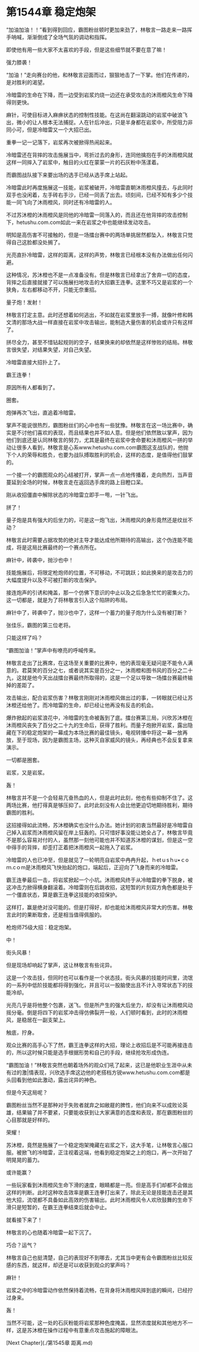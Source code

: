 # 第1544章 稳定炮架

“加油加油！！”看到得到回应，霸图粉丝顿时更加来劲了，林敬言一路走来一路挥手呐喊，渐渐倒成了全场气氛的调动和指挥。

即使他有用一些大家不太喜欢的手段，但是这些细节就不要在意了嘛！

强力膝袭！

“加油！”走向赛台的他，和林敬言迎面而过，狠狠地击了一下掌。他们在传递的，是对胜利的渴望。

冷暗雷的生命在下降，而一边受到岩浆灼烧一边还在承受攻击的沐雨橙风生命下降得则更快。

麻针，可使目标进入麻痹状态的控制性技能。在这尚在翻滚跳动的岩浆中破浪飞出，微小的让人根本无法捕捉。人在针后冲出，只是半身都在岩浆中，所受阻力非同小可，但是冷暗雷又一个大招已出。

重拳一记一记落下，岩浆再次被掀得热闹起来。

冷暗雷还在背摔的攻击施展当中，弯折过去的身形，连同他擒抱在手的沐雨橙风就这样一同摔入了岩浆中，触目的火红在蒙蒙一片的石灰粉中荡漾着。

而霸图战队接下来要出场的选手已经从选手席上站起。

冷暗雷此时再度施展这一技能，岩浆被破开，冷暗雷直朝沐雨橙风撞去，与此同时双手也没闲着，左手砖右手沙，已经一同丢了出去。顷刻间，已经不知有多少个技能一同飞向了沐雨橙风，同时还有冷暗雷的人。

不过苏沐橙的沐雨橙风是同他的冷暗雷一同落入的，而且还在他背摔的攻击控制下，hetushu.com.com如此一来在岩浆之中也能继续发动攻击。

明知是高伤害不可接触的，但是一场擂台赛中的两场单挑居然都坠入，林敬言只觉得自己这脸都没处搁了。

光亮直扑冷暗雷，这样的距离，这样的声势，林敬言已经根本没有办法做出任何闪避。

这种情况，苏沐橙也不是一点准备没有。但是林敬言已经拿出了舍弃一切的态度，背摔之后直接就接了可以施展扫地攻击的大招霸王连拳。这里不巧又是岩浆的一个狭角，左右都移动不开，只能无奈重招。

量子炮！发射！

林敬言打定主意。此时还想着如何逃出，不如就在岩浆里放手一搏，就像叶修和韩文清的那场大战一样直接在岩浆中攻击输出，能制造大量伤害的机会或许只有这样了。

拼尽全力，甚至不惜钻起规则的空子，结果换来的却依然是这样惨败的结局。林敬言很失望，对结果失望，对自己失望。

冷暗雷直接大招扑上了。

霸王连拳！

原因所有人都看到了。

圈套。

炮弹再次飞出，直追着冷暗雷。

掌声不能说很热烈，霸图粉丝们的心中也有一些犹豫。林敬言在这一场比赛中，确实是不讨他们喜欢的表现，而且结果也并不如人意。但是他们依然致以掌声，因为他们到底还是认同林敬言的努力，尤其是最终在岩浆中舍命要和沐雨橙风一拼的举动让很多人看到，林敬言是心系www.hetushu.com.com霸图这支战队的，他抛下个人的荣辱和胜负，也要为战队搏取胜利的机会，这样的态度，是值得他们鼓掌的。

一个接一个的霸图观众的心结被打开，掌声一点一点地传播着，走向热烈，当声音蔓延到全场的时候，林敬言走在返回选手席的路上目瞪口呆。

刚从收招僵直中解除状态的冷暗雷立即手一甩，一针飞出。

拼了！

量子炮是具有强大的后坐力的，可是这一炮飞出，沐雨橙风的身形竟然还是纹丝不动？

林敬言此时需要占据攻势的绝对主导才能达成他所期待的高输出，这个伪连能不能成，将是这局比赛最终的一个赛点所在。

麻针中，砖袭中，抛沙也中！

技能施展后，将限定枪炮师的位置，不可移动，不可跳跃；如此换来的是攻击力的大幅度提升以及不可被打断的攻击保护。

接连炮声的引诱和掩盖，那一个仿佛下意识的中止以及之后急急忙忙的密集火力。这一切都是，就是为了将林敬言引入这个陷阱的布局。

麻针中了，砖袭中了，抛沙也中了，这样一个蓄力的量子炮为什么没有被打断？

张佳乐，霸图的第三位老将。

只能这样了吗？

“霸图加油！”掌声中有嘹亮的呼喊传来。

林敬言走出了比赛席，在这场至关重要的比赛中，他的表现毫无疑问是不能令人满意的。君莫笑的百分之七，或者说其实是百分之一，沐雨橙和图书风的百分之二十九，这就是他今天出战擂台赛最终所取得的，这是一个足以导致一场擂台赛最终输掉的差距了。

攻击输出，配合岩浆伤害？林敬言刚刚对沐雨橙风做出过的事，一转眼就已经让苏沐橙还给他了。而冷暗雷的生命，却已经让他再没有反击的机会。

爆炸掀起的岩浆浪花中，冷暗雷的生命被轰到了底。擂台赛第三局，兴欣苏沐橙在沐雨橙风丧失了百分之二十九的生命后，获得了胜利。而量子炮掀开岩浆，露出隐藏在下的稳定炮架的一幕成为本场比赛的最佳镜头，电视转播中将这一幕一放再放，至于现场，因为是霸图主场，这种灭自家威风的镜头，再经典也不会反复拿来演示。

一切都是圈套。

岩浆，又是岩浆。

轰！

林敬言并不是一个会轻易亢奋热血的人，但是此时此刻，他也有些抑制不住了。这两场比赛，他打得真是够压抑了。此时此刻没有人会比他更迫切地期待胜利，期待霸图的胜利。

这招接得如此流畅，苏沐橙确实也没什么办法。她计划的初衷当然最好是冷暗雷自己掉入岩浆而沐雨橙风留在岸上狂轰的。只可惜好事没能让她全占了，林敬言毕竟不是那么容易对付的人，虽然那一刻他可能也并不知道苏沐橙的谋划，但是这一空中得手的背摔，却歪打正着把沐雨橙风一起拖入了岩浆。

冷暗雷的人也已冲至，但是就见了一轮明亮自岩浆中冉冉升起，ｈetｕsｈu•ｃoｍ.cｏm是沐雨橙风飞快抬起的炮口，端起后，正迎向了飞身而来的冷暗雷。

霸王连拳最后一击，将岩浆掀起一个小坑。沐雨橙风终于从冷暗雷的拳下脱身，被这冲击力掀得横身翻滚着。冷暗雷则在后跳收招，这短暂的片刻双方角色都是处于一个僵直状态，算是霸王连拳这技能的收招保护。

这样打，赢是绝对没可能的。但是打得好，却也能给沐雨橙风非常大的伤害。林敬言此时的果断取舍，还是相当值得佩服的。

枪炮师75级大招：稳定炮架。

中！

街头风暴！

但是现场却响起了掌声，这让林敬言有些诧异。

这是一个攻击技，但同时也可以看作是一个状态技。街头风暴的技能时间里，流氓的一系列中低阶技能都将得到强化，并且可以一股脑使出且不计入寻常状态下的技能冷却。

光亮几乎是将他整个包裹，送飞。但是所产生的强大后坐力，却没有让沐雨橙风动摇分毫。倒是将四下的岩浆冲击得仿佛裂开一般，人们顿时看到，此时的沐雨橙风，是稳居在一副支架上。

触底，拧身。

观众比赛的高手心下了然，霸王连拳这样的大招，理论上收招后是不可能再接连击的，所以这时候只能是选手根据形势和自己的手段，继续抢攻形成伪连。

“霸图加油！”林敬言突然也朝着场外的观众们吼了起来，这已是他职业生涯中从未有过的激|情表现，兴欣选手席这边他的老搭档方锐www.hetushu.com.com都是头回看到他如此激动，露出诧异的神色。

但是今天这局呢？

霸图粉丝当然不是那种对于失败者就弃之如敝屣的脾性，他们向来不以成败论英雄，结果输了并不要紧，只要能收获到让大家满意的态度和表现，那在霸图粉丝的心目那就是好样的。

荣耀！

苏沐橙，竟然是施展了一个稳定炮架掩藏在岩浆之下，这大手笔，让林敬言心服口服。被掀飞的冷暗雷，正注视着这端，他看到稳定炮架之上的炮口，再一次开始了明晃晃的蓄力。

或许能赢？

一些玩家看到沐雨橙风生命下滑的速度，眼睛都是一亮。但是高手们却都不会做出这样的判断。此时这种攻击效率是霸王连拳打出来了，除此无论是技能连击还是其他大招，流氓都不具备如此高效的伤害输出。此时沐雨橙风令人欢欣鼓舞的生命下滑只是短暂的，在霸王连拳结束后就会中止。

就看接下来了！

林敬言的心也随着冷暗雷一起下沉了。

巧合？运气？

林敬言自己也挺清楚，自己的表现好不到哪去，尤其当中更有会令霸图粉丝比较反感的东西，就这样，却还是可以收获到观众的掌声吗？

麻针！

岩浆之中的冷暗雷动作依然保持着流畅，在背身将沐雨橙风摔到底的瞬间，已经拧过身来。

轰！

当然不可能，这一处的石灰粉能将岩浆那种色度掩盖，显然浓度就和其他地方不一样，这是苏沐橙在操作过程中有意重点攻击施起的障眼法。



[Next Chapter](./第1545章 距离.md)